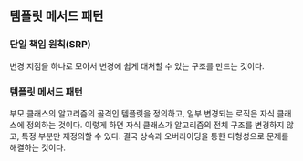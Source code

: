 ## 템플릿 메서드 패턴
### 단일 책임 원칙(SRP)
변경 지점을 하나로 모아서 변경에 쉽게 대처할 수 있는 구조를 만드는 것이다.

### 템플릿 메서드 패턴
부모 클래스의 알고리즘의 골격인 템플릿을 정의하고, 일부 변경되는 로직은 자식 클래스에 정의하는 것이다. 이렇게 하면 자식 클래스가 알고리즘의 전체 구조를 변경하지 않고, 특정 부분만 재정의할 수 있다. 결국 상속과 오버라이딩을 통한 다형성으로 문제를 해결하는 것이다.
